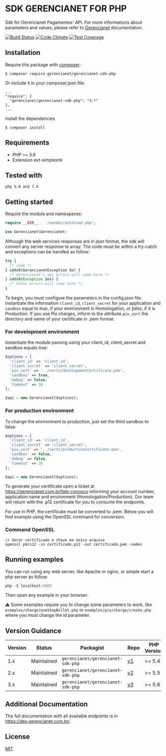 # SDK GERENCIANET FOR PHP

Sdk for Gerencianet Pagamentos' API.
For more informations about parameters and values, please refer to [Gerencianet](http://gerencianet.com.br) documentation.

[![Build Status](https://travis-ci.org/gerencianet/gn-api-sdk-php.svg)](https://travis-ci.org/gerencianet/gn-api-sdk-php)
[![Code Climate](https://codeclimate.com/github/gerencianet/gn-api-sdk-php/badges/gpa.svg)](https://codeclimate.com/github/gerencianet/gn-api-sdk-php)
[![Test Coverage](https://codeclimate.com/github/gerencianet/gn-api-sdk-php/badges/coverage.svg)](https://codeclimate.com/github/gerencianet/gn-api-sdk-php/coverage)

## Installation
Require this package with [composer](https://getcomposer.org/):
```
$ composer require gerencianet/gerencianet-sdk-php
```
Or include it in your composer.json file:
```
...
"require": {
  "gerencianet/gerencianet-sdk-php": "3.*"
},
...
```
Install the dependencies
```
$ composer install
```

## Requirements
* PHP >= 5.6
* Extension ext-simplexml

## Tested with
```
php 5.6 and 7.X
```
## Getting started
Require the module and namespaces:
```php
require __DIR__ . '/vendor/autoload.php';

use Gerencianet\Gerencianet;
```
Although the web services responses are in json format, the sdk will convert any server response to array. The code must be within a try-catch and exceptions can be handled as follow:
```php
try {
  /* code */
} catch(GerencianetException $e) {
  /* Gerencianet's api errors will come here */
} catch(Exception $ex) {
  /* Other errors will come here */
}
```

To begin, you must configure the parameters in the config.json file. Instantiate the information `client_id`, `client_secret` for your application and `sandbox` equal to *true*, if your environment is Homologation, or *false*, if it is Production. If you use Pix charges, inform in the attribute `pix_cert` the directory and name of your certificate in .pem format.

### For development environment
Instantiate the module passing using your client_id, client_secret and sandbox equals true:
```php
$options = [
  'client_id' => 'client_id',
  'client_secret' => 'client_secret',
  'pix_cert' => '../certs/developmentCertificate.pem',
  'sandbox' => true,
  'debug' => false,
  'timeout' => 30
];

$api = new Gerencianet($options);
```

### For production environment
To change the environment to production, just set the third sandbox to false:
```php
$options = [
  'client_id' => 'client_id',
  'client_secret' => 'client_secret',
  'pix_cert' => '../certs/productionCertificate.pem',
  'sandbox' => false,
  'debug' => false,
  'timeout' => 30
];

$api = new Gerencianet($options);
```

To generate your certificate open a ticket at https://gerencianet.com.br/fale-conosco informing your account number, application name and environment (Homologation/Production). Our team will return with the .p12 certificate for you to consume the endpoints.

For use in PHP, the certificate must be converted to .pem.
Below you will find example using the OpenSSL command for conversion.

### Command OpenSSL
```
// Gerar certificado e chave em único arquivo
openssl pkcs12 -in certificado.p12 -out certificado.pem -nodes
```

## Running examples
You can run using any web server, like Apache or nginx, or simple start a php server as follow:

```php
php -S localhost:9000
```

Then open any example in your browser.

:warning: Some examples require you to change some parameters to work, like `examples/charge/oneStepBillet.php` or `examples/pix/charge/create.php` where you must change the id parameter.


## Version Guidance

| Version | Status | Packagist | Repo | PHP Version |
| --- | --- | --- | --- | --- |
| 1.x | Maintained | `gerencianet/gerencianet-sdk-php` | [v1](https://github.com/gerencianet/gn-api-sdk-php/tree/1.x) | \>= 5.4 |
| 2.x | Maintained | `gerencianet/gerencianet-sdk-php` | [v2](https://github.com/gerencianet/gn-api-sdk-php/tree/2.x) | \>= 5.5 |
| 3.x | Maintained | `gerencianet/gerencianet-sdk-php` | [v3](https://github.com/gerencianet/gn-api-sdk-php) | \>= 5.6 |

## Additional Documentation

The full documentation with all available endpoints is in https://dev.gerencianet.com.br/.

## License ##
[MIT](LICENSE)
